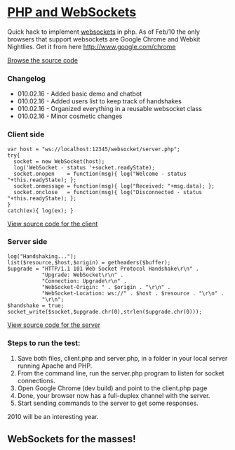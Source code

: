 # [PHP and WebSockets](http://mylittlehacks.appspot.com/phpwebsocket) #

Quick hack to implement [websockets](http://dev.w3.org/html5/websockets/) in php.
As of Feb/10 the only browsers that support websockets are Google Chrome and Webkit Nightlies. Get it from here http://www.google.com/chrome

[Browse the source code](http://code.google.com/p/phpwebsocket/source/browse/#svn/trunk/%20phpwebsocket)

### Changelog ###
  * 010.02.16 - Added basic demo and chatbot
  * 010.02.16 - Added users list to keep track of handshakes
  * 010.02.16 - Organized everything in a reusable websocket class
  * 010.02.16 - Minor cosmetic changes

### Client side ###
```
var host = "ws://localhost:12345/websocket/server.php";
try{
  socket = new WebSocket(host);
  log('WebSocket - status '+socket.readyState);
  socket.onopen    = function(msg){ log("Welcome - status "+this.readyState); };
  socket.onmessage = function(msg){ log("Received: "+msg.data); };
  socket.onclose   = function(msg){ log("Disconnected - status "+this.readyState); };
}
catch(ex){ log(ex); }
```
[View source code for the client](http://code.google.com/p/phpwebsocket/source/browse/trunk/%20phpwebsocket/client.html)

### Server side ###
```
log("Handshaking...");
list($resource,$host,$origin) = getheaders($buffer);
$upgrade = "HTTP/1.1 101 Web Socket Protocol Handshake\r\n" .
           "Upgrade: WebSocket\r\n" .
           "Connection: Upgrade\r\n" .
           "WebSocket-Origin: " . $origin . "\r\n" .
           "WebSocket-Location: ws://" . $host . $resource . "\r\n" .
           "\r\n";
$handshake = true;
socket_write($socket,$upgrade.chr(0),strlen($upgrade.chr(0)));
```
[View source code for the server](http://code.google.com/p/phpwebsocket/source/browse/trunk/%20phpwebsocket/server.php)

### Steps to run the test: ###

  1. Save both files, client.php and server.php, in a folder in your local server running Apache and PHP.
  1. From the command line, run the server.php program to listen for socket connections.
  1. Open Google Chrome (dev build) and point to the client.php page
  1. Done, your browser now has a full-duplex channel with the server.
  1. Start sending commands to the server to get some responses.

2010 will be an interesting year.

## WebSockets for the masses! ##
